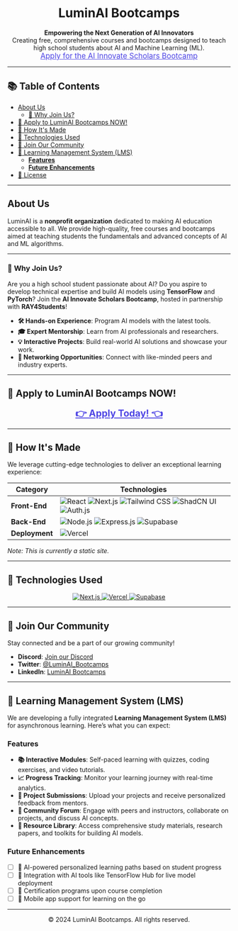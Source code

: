<h1 align="center">LuminAI Bootcamps</h1>

<p align="center">
  <strong>Empowering the Next Generation of AI Innovators</strong><br>
  Creating free, comprehensive courses and bootcamps designed to teach high school students about AI and Machine Learning (ML).<br>
  <a href="https://forms.gle/RYGHkuvyyzgru3Qh9" style="font-size:1.2em; color:#4F46E5;">Apply for the AI Innovate Scholars Bootcamp</a>
</p>

---

## 📚 Table of Contents

- [About Us](#about-us)
  - [🧠 Why Join Us?](#-why-join-us)
- [🚀 Apply to LuminAI Bootcamps NOW!](#-apply-to-luminai-bootcamps-now)
- [🌟 How It's Made](#-how-its-made)
- [🔗 Technologies Used](#-technologies-used)
- [🤝 Join Our Community](#-join-our-community)
- [📖 Learning Management System (LMS)](#-learning-management-system-lms)
  - [**Features**](#features)
  - [**Future Enhancements**](#future-enhancements)
- [📜 License](#-license)

---

## About Us

LuminAI is a **nonprofit organization** dedicated to making AI education accessible to all. We provide high-quality, free courses and bootcamps aimed at teaching students the fundamentals and advanced concepts of AI and ML algorithms.

---

### 🧠 **Why Join Us?**

Are you a high school student passionate about AI? Do you aspire to develop technical expertise and build AI models using **TensorFlow** and **PyTorch**? Join the **AI Innovate Scholars Bootcamp**, hosted in partnership with **RAY4Students**!

- **🛠️ Hands-on Experience**: Program AI models with the latest tools.
- **🎓 Expert Mentorship**: Learn from AI professionals and researchers.
- **💡 Interactive Projects**: Build real-world AI solutions and showcase your work.
- **🤝 Networking Opportunities**: Connect with like-minded peers and industry experts.

---

## 🚀 Apply to LuminAI Bootcamps NOW!

<p align="center">
  <a href="https://forms.gle/RYGHkuvyyzgru3Qh9" style="font-size:1.5em; color:#4F46E5;"><strong>👉 Apply Today! 👈</strong></a>
</p>

---

## 🌟 How It's Made

We leverage cutting-edge technologies to deliver an exceptional learning experience:

| **Category**     | **Technologies**                                                                      |
|------------------|----------------------------------------------------------------------------------------|
| **Front-End**    | ![React](https://img.shields.io/badge/React-20232A?style=for-the-badge&logo=react&logoColor=61DAFB) ![Next.js](https://img.shields.io/badge/Next.js-000000?style=for-the-badge&logo=next.js&logoColor=white) ![Tailwind CSS](https://img.shields.io/badge/Tailwind-C0C0C0?style=for-the-badge&logo=tailwind-css&logoColor=06B6D4) ![ShadCN UI](https://img.shields.io/badge/ShadCN%20UI-4F46E5?style=for-the-badge&logo=react&logoColor=white) ![Auth.js](https://img.shields.io/badge/Auth.js-FF4081?style=for-the-badge&logo=javascript&logoColor=white) |
| **Back-End**     | ![Node.js](https://img.shields.io/badge/Node.js-339933?style=for-the-badge&logo=node.js&logoColor=white) ![Express.js](https://img.shields.io/badge/Express.js-000000?style=for-the-badge&logo=express&logoColor=white) ![Supabase](https://img.shields.io/badge/Supabase-3ECF8E?style=for-the-badge&logo=supabase&logoColor=white) |
| **Deployment**   | ![Vercel](https://img.shields.io/badge/Vercel-000000?style=for-the-badge&logo=vercel&logoColor=white) |

*Note: This is currently a static site.*

---

## 🔗 Technologies Used

<p align="center">
  <a href="https://nextjs.org/">
    <img src="https://img.shields.io/badge/Next.js-000000?style=for-the-badge&logo=next.js&logoColor=white" alt="Next.js">
  </a>
  <a href="https://vercel.com/">
    <img src="https://img.shields.io/badge/Vercel-000000?style=for-the-badge&logo=vercel&logoColor=white" alt="Vercel">
  </a>
  <a href="https://supabase.com/">
    <img src="https://img.shields.io/badge/Supabase-3ECF8E?style=for-the-badge&logo=supabase&logoColor=white" alt="Supabase">
  </a>
</p>

---

## 🤝 Join Our Community

Stay connected and be a part of our growing community!

- **Discord**: [Join our Discord](https://discord.com/invite/LuminAI)
- **Twitter**: [@LuminAI_Bootcamps](https://twitter.com/LuminAI_Bootcamps)
- **LinkedIn**: [LuminAI Bootcamps](https://linkedin.com/company/luminai-bootcamps)

---

## 📖 Learning Management System (LMS)

We are developing a fully integrated **Learning Management System (LMS)** for asynchronous learning. Here’s what you can expect:

### **Features**

- **📚 Interactive Modules**: Self-paced learning with quizzes, coding exercises, and video tutorials.
- **📈 Progress Tracking**: Monitor your learning journey with real-time analytics.
- **📝 Project Submissions**: Upload your projects and receive personalized feedback from mentors.
- **💬 Community Forum**: Engage with peers and instructors, collaborate on projects, and discuss AI concepts.
- **📂 Resource Library**: Access comprehensive study materials, research papers, and toolkits for building AI models.

### **Future Enhancements**

- [ ] 🤖 AI-powered personalized learning paths based on student progress
- [ ] 🔗 Integration with AI tools like TensorFlow Hub for live model deployment
- [ ] 🏅 Certification programs upon course completion
- [ ] 📱 Mobile app support for learning on the go

---

<div align="center">
  <p>© 2024 LuminAI Bootcamps. All rights reserved.</p>
</div>
